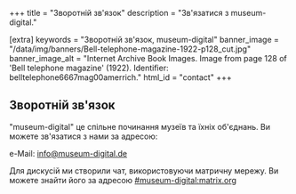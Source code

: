 +++
title = "Зворотній зв'язок"
description = "Зв'язатися з museum-digital."

[extra]
keywords = "Зворотній зв'язок, museum-digital"
banner_image = "/data/img/banners/Bell-telephone-magazine-1922-p128_cut.jpg"
banner_image_alt = "Internet Archive Book Images. Image from page 128 of 'Bell telephone magazine' (1922). Identifier: belltelephone6667mag00amerrich."
html_id = "contact"
+++

## Зворотній зв'язок

"museum-digital" це спільне починання музеїв та їхніх об'єднань. Ви можете зв'язатися з нами за адресою:

e-Mail: [info@museum-digital.de](mailto:info@museum-digital.de)

Для дискусій ми створили чат, використовуючи матричну мережу. Ви можете знайти його за адресою [#museum-digital:matrix.org](https://matrix.to/#/#museum-digital:matrix.org)
